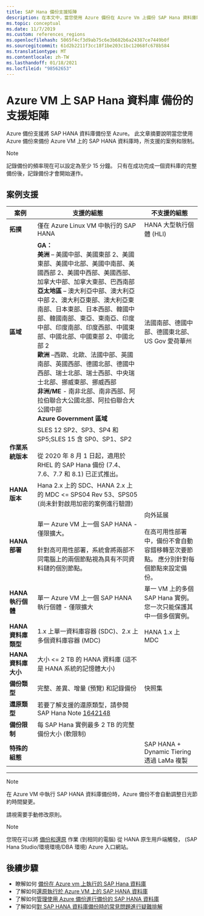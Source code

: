 ```yaml
---
title: SAP Hana 備份支援矩陣
description: 在本文中，當您使用 Azure 備份在 Azure Vm 上備份 SAP Hana 資料庫時，請瞭解支援的案例和限制。
ms.topic: conceptual
ms.date: 11/7/2019
ms.custom: references_regions
ms.openlocfilehash: 5065f4cf3d9ab75c6e3b682b6a24387ce7449b0f
ms.sourcegitcommit: 61d2b2211f3cc18f1be203c1bc12068fc678b584
ms.translationtype: MT
ms.contentlocale: zh-TW
ms.lasthandoff: 01/18/2021
ms.locfileid: "98562653"
---
```

# <a name="support-matrix-for-backup-of-sap-hana-databases-on-azure-vms"></a>Azure VM 上 SAP Hana 資料庫 備份的支援矩陣

Azure 備份支援將 SAP HANA 資料庫備份至 Azure。 此文章摘要說明當您使用 Azure 備份來備份 Azure VM 上的 SAP HANA 資料庫時，所支援的案例和限制。

> [!NOTE]
> 記錄備份的頻率現在可以設定為至少 15 分鐘。 只有在成功完成一個資料庫的完整備份後，記錄備份才會開始運作。

## <a name="scenario-support"></a>案例支援

| **案例**               | **支援的組態**                                | **不支援的組態**                              |
| -------------------------- | ------------------------------------------------------------ | ------------------------------------------------------------ |
| **拓撲**               | 僅在 Azure Linux VM 中執行的 SAP HANA                    | HANA 大型執行個體 (HLI)                                   |
| **區域**                   | **GA：**<br> **美洲** – 美國中部、美國東部 2、美國東部、美國中北部、美國中南部、美國西部 2、美國中西部、美國西部、加拿大中部、加拿大東部、巴西南部 <br> **亞太地區** – 澳大利亞中部、澳大利亞中部 2、澳大利亞東部、澳大利亞東南部、日本東部、日本西部、韓國中部、韓國南部、東亞、東南亞、印度中部、印度南部、印度西部、中國東部、中國北部、中國東部 2、中國北部 2 <br> **歐洲** –西歐、北歐、法國中部、英國南部、英國西部、德國北部、德國中西部、瑞士北部、瑞士西部、中央瑞士北部、挪威東部、挪威西部 <br> **非洲/ME** - 南非北部、南非西部、阿拉伯聯合大公國北部、阿拉伯聯合大公國中部  <BR>  **Azure Government 區域** | 法國南部、德國中部、德國東北部、US Gov 愛荷華州 |
| **作業系統版本**            | SLES 12 SP2、SP3、SP4 和 SP5;SLES 15 含 SP0、SP1、SP2 <br><br>  從 2020 年 8 月 1 日起，適用於 RHEL 的 SAP Hana 備份 (7.4、7.6、7.7 和 8.1) 已正式推出。                |                                             |
| **HANA 版本**          | Hana 2.x 上的 SDC、HANA 2.x 上的 MDC <= SPS04 Rev 53、SPS05 (尚未針對啟用加密的案例進行驗證)       |                                                            |
| **HANA 部署**       | 單一 Azure VM 上一個 SAP HANA - 僅限擴大。 <br><br> 針對高可用性部署，系統會將兩部不同電腦上的兩個節點視為具有不同資料鏈的個別節點。               | 向外延展 <br><br> 在高可用性部署中，備份不會自動容錯移轉至次要節點。 應分別針對每個節點來設定備份。                                           |
| **HANA 執行個體**         | 單一 Azure VM 上一個 SAP HANA 執行個體 - 僅限擴大 | 單一 VM 上的多個 SAP Hana 實例。 您一次只能保護其中一個多個實例。                  |
| **HANA 資料庫類型**    | 1\.x 上單一資料庫容器 (SDC)、2.x 上多個資料庫容器 (MDC) | HANA 1.x 上 MDC                                              |
| **HANA 資料庫大小**     | 大小 <= 2 TB 的 HANA 資料庫 (這不是 HANA 系統的記憶體大小)                |                                                              |
| **備份類型**           | 完整、差異、增量 (預覽) 和記錄備份                          |  快照集                                       |
| **還原類型**          | 若要了解支援的還原類型，請參閱 SAP Hana Note [1642148](https://launchpad.support.sap.com/#/notes/1642148) |                                                              |
| **備份限制**          | 每 SAP Hana 實例最多 2 TB 的完整備份大小 (軟限制)          |                                                              |
| **特殊的組態** |                                                              | SAP HANA + Dynamic Tiering <br>  透過 LaMa 複製        |

------

>[!NOTE]
>在 Azure VM 中執行 SAP HANA 資料庫備份時，Azure 備份不會自動調整日光節約時間變更。
>
>請視需要手動修改原則。

> [!NOTE]
> 您現在可以將 [備份和還原](./sap-hana-db-manage.md#monitor-manual-backup-jobs-in-the-portal) 作業 (到相同的電腦) 從 HANA 原生用戶端觸發， (SAP Hana Studio/環境環境/DBA 環境) Azure 入口網站。

## <a name="next-steps"></a>後續步驟

* 瞭解如何 [備份在 Azure vm 上執行的 SAP Hana 資料庫](./backup-azure-sap-hana-database.md)
* 了解如何[還原執行於 Azure VM 上的 SAP HANA 資料庫](./sap-hana-db-restore.md)
* 了解如何[管理使用 Azure 備份進行備份的 SAP HANA 資料庫](sap-hana-db-manage.md)
* 了解如何[對 SAP HANA 資料庫備份時的常見問題進行疑難排解](./backup-azure-sap-hana-database-troubleshoot.md)
